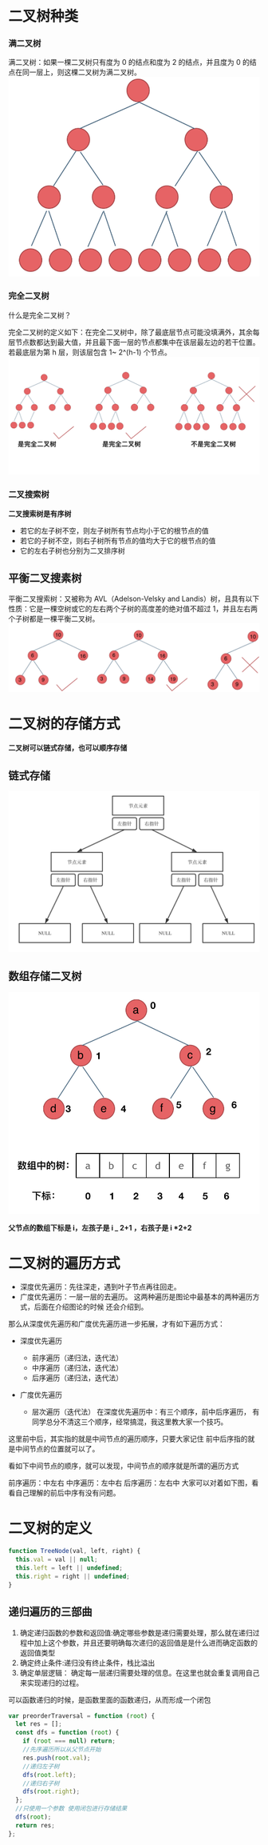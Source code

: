 # 二叉树种类

### 满二叉树

满二叉树：如果一棵二叉树只有度为 0 的结点和度为 2 的结点，并且度为 0 的结点在同一层上，则这棵二叉树为满二叉树。
![这是图片](./1.png)

### 完全二叉树

什么是完全二叉树？

完全二叉树的定义如下：在完全二叉树中，除了最底层节点可能没填满外，其余每层节点数都达到最大值，并且最下面一层的节点都集中在该层最左边的若干位置。若最底层为第 h 层，则该层包含 1~ 2^(h-1) 个节点。
![这是图片](./2.png)

### 二叉搜索树

**二叉搜索树是有序树**

- 若它的左子树不空，则左子树所有节点均小于它的根节点的值
- 若它的子树不空，则右子树所有节点的值均大于它的根节点的值
- 它的左右子树也分别为二叉排序树

## 平衡二叉搜素树

平衡二叉搜索树：又被称为 AVL（Adelson-Velsky and Landis）树，且具有以下性质：它是一棵空树或它的左右两个子树的高度差的绝对值不超过 1，并且左右两个子树都是一棵平衡二叉树。
![这是图片](./3.png)

# 二叉树的存储方式

**二叉树可以链式存储，也可以顺序存储**

## 链式存储

![这是图片](./4.png)

## 数组存储二叉树

![这是图片](./5.png)

**父节点的数组下标是 i，左孩子是 i \_ 2+1 ，右孩子是 i \*2+2**

# 二叉树的遍历方式

- 深度优先遍历：先往深走，遇到叶子节点再往回走。
- 广度优先遍历：一层一层的去遍历。
  这两种遍历是图论中最基本的两种遍历方式，后面在介绍图论的时候 还会介绍到。

那么从深度优先遍历和广度优先遍历进一步拓展，才有如下遍历方式：

- 深度优先遍历

  - 前序遍历（递归法，迭代法）
  - 中序遍历（递归法，迭代法）
  - 后序遍历（递归法，迭代法）

- 广度优先遍历
  - 层次遍历（迭代法）
    在深度优先遍历中：有三个顺序，前中后序遍历， 有同学总分不清这三个顺序，经常搞混，我这里教大家一个技巧。

这里前中后，其实指的就是中间节点的遍历顺序，只要大家记住 前中后序指的就是中间节点的位置就可以了。

看如下中间节点的顺序，就可以发现，中间节点的顺序就是所谓的遍历方式

前序遍历：中左右
中序遍历：左中右
后序遍历：左右中
大家可以对着如下图，看看自己理解的前后中序有没有问题。

# 二叉树的定义

```js
function TreeNode(val, left, right) {
  this.val = val || null;
  this.left = left || undefined;
  this.right = right || undefined;
}
```

## 递归遍历的三部曲

1. 确定递归函数的参数和返回值:确定哪些参数是递归需要处理，那么就在递归过程中加上这个参数，并且还要明确每次递归的返回值是是什么进而确定函数的返回值类型
2. 确定终止条件:递归没有终止条件，栈比溢出
3. 确定单层逻辑： 确定每一层递归需要处理的信息。在这里也就会重复调用自己来实现递归的过程。

可以函数递归的时候，是函数里面的函数递归，从而形成一个闭包

```js
var preorderTraversal = function (root) {
  let res = [];
  const dfs = function (root) {
    if (root === null) return;
    //先序遍历所以从父节点开始
    res.push(root.val);
    //递归左子树
    dfs(root.left);
    //递归右子树
    dfs(root.right);
  };
  //只使用一个参数 使用闭包进行存储结果
  dfs(root);
  return res;
};
```
